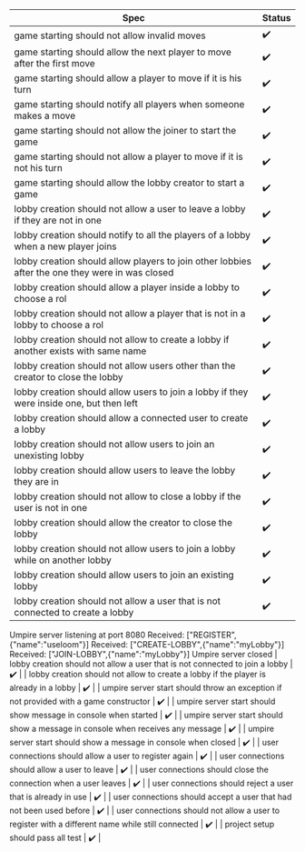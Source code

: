 |Spec|Status|
|----|------|
| game starting should not allow invalid moves | :heavy_check_mark: |
| game starting should allow the next player to move after the first move | :heavy_check_mark: |
| game starting should allow a player to move if it is his turn | :heavy_check_mark: |
| game starting should notify all players when someone makes a move | :heavy_check_mark: |
| game starting should not allow the joiner to start the game | :heavy_check_mark: |
| game starting should not allow a player to move if it is not his turn | :heavy_check_mark: |
| game starting should allow the lobby creator to start a game | :heavy_check_mark: |
| lobby creation should not allow a user to leave a lobby if they are not in one | :heavy_check_mark: |
| lobby creation should notify to all the players of a lobby when a new player joins | :heavy_check_mark: |
| lobby creation should allow players to join other lobbies after the one they were in was closed | :heavy_check_mark: |
| lobby creation should allow a player inside a lobby to choose a rol | :heavy_check_mark: |
| lobby creation should not allow a player that is not in a lobby to choose a rol | :heavy_check_mark: |
| lobby creation should not allow to create a lobby if another exists with same name | :heavy_check_mark: |
| lobby creation should not allow users other than the creator to close the lobby | :heavy_check_mark: |
| lobby creation should allow users to join a lobby if they were inside one, but then left | :heavy_check_mark: |
| lobby creation should allow a connected user to create a lobby | :heavy_check_mark: |
| lobby creation should not allow users to join an unexisting lobby | :heavy_check_mark: |
| lobby creation should allow users to leave the lobby they are in | :heavy_check_mark: |
| lobby creation should not allow to close a lobby if the user is not in one | :heavy_check_mark: |
| lobby creation should allow the creator to close the lobby | :heavy_check_mark: |
| lobby creation should not allow users to join a lobby while on another lobby | :heavy_check_mark: |
| lobby creation should allow users to join an existing lobby | :heavy_check_mark: |
| lobby creation should not allow a user that is not connected to create a lobby | :heavy_check_mark: |
Umpire server listening at port 8080
Received: ["REGISTER",{"name":"useloom"}]
Received: ["CREATE-LOBBY",{"name":"myLobby"}]
Received: ["JOIN-LOBBY",{"name":"myLobby"}]
Umpire server closed
| lobby creation should not allow a user that is not connected to join a lobby | :heavy_check_mark: |
| lobby creation should not allow to create a lobby if the player is already in a lobby | :heavy_check_mark: |
| umpire server start should throw an exception if not provided with a game constructor | :heavy_check_mark: |
| umpire server start should show message in console when started | :heavy_check_mark: |
| umpire server start should show a message in console when receives any message | :heavy_check_mark: |
| umpire server start should show a message in console when closed | :heavy_check_mark: |
| user connections should allow a user to register again | :heavy_check_mark: |
| user connections should allow a user to leave | :heavy_check_mark: |
| user connections should close the connection when a user leaves | :heavy_check_mark: |
| user connections should reject a user that is already in use | :heavy_check_mark: |
| user connections should accept a user that had not been used before | :heavy_check_mark: |
| user connections should not allow a user to register with a different name while still connected | :heavy_check_mark: |
| project setup should pass all test | :heavy_check_mark: |
